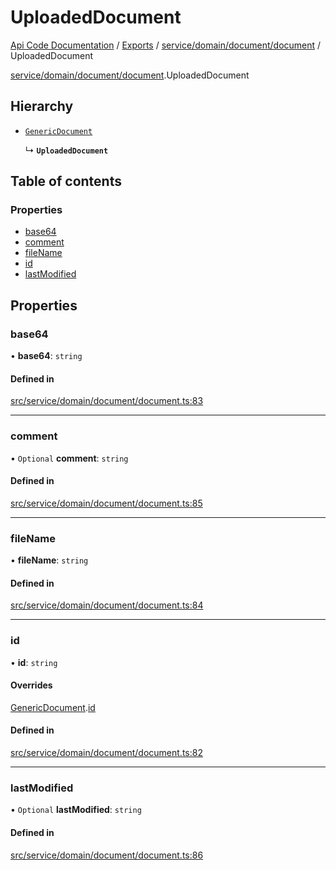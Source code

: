 # UploadedDocument
 
[Api Code Documentation](../README.md) / [Exports](../modules.md) / [service/domain/document/document](../modules/service_domain_document_document.md) / UploadedDocument

[service/domain/document/document](../modules/service_domain_document_document.md).UploadedDocument

## Hierarchy

- [`GenericDocument`](service_domain_document_document.GenericDocument.md)

  ↳ **`UploadedDocument`**

## Table of contents

### Properties

- [base64](service_domain_document_document.UploadedDocument.md#base64)
- [comment](service_domain_document_document.UploadedDocument.md#comment)
- [fileName](service_domain_document_document.UploadedDocument.md#filename)
- [id](service_domain_document_document.UploadedDocument.md#id)
- [lastModified](service_domain_document_document.UploadedDocument.md#lastmodified)

## Properties

### base64

• **base64**: `string`

#### Defined in

[src/service/domain/document/document.ts:83](https://github.com/openkfw/TruBudget/blob/90402cb/api/src/service/domain/document/document.ts#L83)

___

### comment

• `Optional` **comment**: `string`

#### Defined in

[src/service/domain/document/document.ts:85](https://github.com/openkfw/TruBudget/blob/90402cb/api/src/service/domain/document/document.ts#L85)

___

### fileName

• **fileName**: `string`

#### Defined in

[src/service/domain/document/document.ts:84](https://github.com/openkfw/TruBudget/blob/90402cb/api/src/service/domain/document/document.ts#L84)

___

### id

• **id**: `string`

#### Overrides

[GenericDocument](service_domain_document_document.GenericDocument.md).[id](service_domain_document_document.GenericDocument.md#id)

#### Defined in

[src/service/domain/document/document.ts:82](https://github.com/openkfw/TruBudget/blob/90402cb/api/src/service/domain/document/document.ts#L82)

___

### lastModified

• `Optional` **lastModified**: `string`

#### Defined in

[src/service/domain/document/document.ts:86](https://github.com/openkfw/TruBudget/blob/90402cb/api/src/service/domain/document/document.ts#L86)
